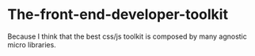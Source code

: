 # The-front-end-developer-toolkit
Because I think that the best css/js toolkit is composed by many agnostic micro libraries.
